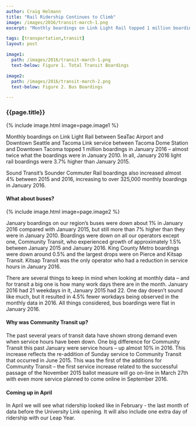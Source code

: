 ```yaml
---
author: Craig Helmann
title: "Rail Ridership Continues to Climb"
image: /images/2016/transit-march-1.png
excerpt: "Monthly boardings on Link Light Rail topped 1 million boardings in January 2016 — almost twice what the boardings were in January 2010."

tags: [transportation,transit]
layout: post

image1:
  path: /images/2016/transit-march-1.png
  text-below: Figure 1. Total Transit Boardings

image2:
  path: /images/2016/transit-march-2.png
  text-below: Figure 2. Bus Boardings

---
```


### {{page.title}}

{% include image.html image=page.image1 %}

Monthly boardings on Link Light Rail between SeaTac Airport and Downtown Seattle and Tacoma Link service between Tacoma Dome Station and Downtown Tacoma topped 1 million boardings in January 2016 – almost twice what the boardings were in January 2010. In all, January 2016 light rail boardings were 3.7% higher than January 2015.

Sound Transit’s Sounder Commuter Rail boardings also increased almost 4% between 2015 and 2016, increasing to over 325,000 monthly boardings in January 2016.

#### What about buses?

{% include image.html image=page.image2 %}

January boardings on our region’s buses were down about 1% in January 2016 compared with January 2015, but still more than 7% higher than they were in January 2010. Boardings were down on all our operators except one, Community Transit, who experienced growth of approximately 1.5% between January 2015 and January 2016. King County Metro boardings were down around 0.5% and the largest drops were on Pierce and Kitsap Transit. Kitsap Transit was the only operator who had a reduction in service hours in January 2016.

There are several things to keep in mind when looking at monthly data – and for transit a big one is how many work days there are in the month. January 2016 had 21 weekdays in it, January 2015 had 22. One day doesn’t sound like much, but it resulted in 4.5% fewer workdays being observed in the monthly data in 2016.  All things considered, bus boardings were flat in January 2016.

#### Why was Community Transit up?

The past several years of transit data have shown strong demand even when service hours have been down. One big difference for Community Transit this past January were service hours – up almost 10% in 2016. This increase reflects the re-addition of Sunday service to Community Transit that occurred in June 2015. This was the first of the additions for Community Transit – the first service increase related to the successful passage of the November 2015 ballot measure will go on-line in March 27th with even more service planned to come online in September 2016.

#### Coming up in April

In April we will see what ridership looked like in February - the last month of data before the University Link opening. It will also include one extra day of ridership with our Leap Year.
